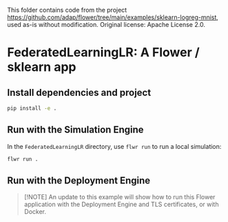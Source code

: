 
This folder contains code from the project https://github.com/adap/flower/tree/main/examples/sklearn-logreg-mnist, used as-is without modification. Original license: Apache License 2.0.
# FederatedLearningLR: A Flower / sklearn app

## Install dependencies and project

```bash
pip install -e .
```

## Run with the Simulation Engine

In the `FederatedLearningLR` directory, use `flwr run` to run a local simulation:

```bash
flwr run .
```

## Run with the Deployment Engine

> \[!NOTE\]
> An update to this example will show how to run this Flower application with the Deployment Engine and TLS certificates, or with Docker.
